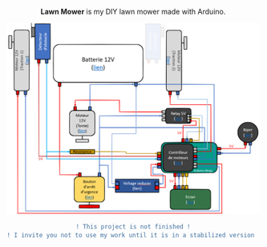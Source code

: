 <div align="center">

**Lawn Mower** is my DIY lawn mower made with Arduino.
<br/>

<img src="https://raw.githubusercontent.com/HeyHeyChicken/Arduino-Lawn-Mower/main/electrical_diagram/image.png?token=GHSAT0AAAAAACGAPCKDRZF2STGWQZ7EN744ZIHE7UQ">
<br>

```diff
! This project is not finished !
! I invite you not to use my work until it is in a stabilized version !
```

</div>